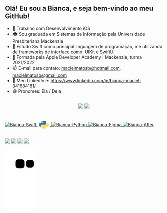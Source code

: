 ## Olá! Eu sou a Bianca, e seja bem-vindo ao meu GitHub!


- 🔭 Trabalho com Desenvolvimento iOS
- 🎓 Sou graduada em Sistemas de Informação pela Universidade Presbiteriana Mackenzie
- 🌱 Estudo Swift como principal linguagem de programação, me utilizando de frameworks de interface como: UIKit e SwiftUI
- 🍎 Formada pela Apple Developer Academy | Mackenzie, turma 2021/2022
- 📫 E-mail para contato: macielmatosb@hotmail.com, macielmatosb@gmail.com
- 🔗 Meu LinkedIn é: https://www.linkedin.com/in/bianca-maciel-341684181/
- 😄 Pronomes: Ela / Dela

<br>

<div align="center">
  <a href="https://github.com/BiancaMMatos">
  <img height="180em" src="https://github-readme-stats.vercel.app/api?username=BiancaMMatos&show_icons=true&theme=dracula&include_all_commits=true&count_private=true"/>
  <img height="180em" src="https://github-readme-stats.vercel.app/api/top-langs/?username=BiancaMMatos&layout=compact&langs_count=7&theme=dracula"/>
</div>
  
  <br>
  
<div style="display: inline_block"><br>
  <img align="center" alt="Bianca-Swift" height="30" width="40" src="https://cdn.jsdelivr.net/gh/devicons/devicon/icons/swift/swift-original.svg" />
  
  <img align="center" alt="Bianca-Python" height="30" width="40" src="https://raw.githubusercontent.com/devicons/devicon/master/icons/python/python-original.svg">
  
  <img align="center" alt="Bianca-Python" height="30" width="40" src="https://cdn.jsdelivr.net/gh/devicons/devicon/icons/jupyter/jupyter-original-wordmark.svg" />
  
  <img align="center" alt="Bianca-Figma" height="30" width="40" src="https://cdn.jsdelivr.net/gh/devicons/devicon/icons/figma/figma-original.svg" />
  
  
  <img align="center" alt="Bianca-After" height="30" width="40" src="https://cdn.jsdelivr.net/gh/devicons/devicon/icons/aftereffects/aftereffects-plain.svg" />
          
</div>
  
  ##
 
<div> 
  <a href="https://www.instagram.com/bianca.maciel.m_/" target="_blank"><img src="https://img.shields.io/badge/-Instagram-%23E4405F?style=for-the-badge&logo=instagram&logoColor=white" target="_blank"></a>
  <a href = "mailto:macielmatosb@gmail.com"><img src="https://img.shields.io/badge/-Gmail-%23333?style=for-the-badge&logo=gmail&logoColor=white" target="_blank"></a>
  <a href = "mailto:macielmatosb@hotmail.com"><img src="https://img.shields.io/badge/Microsoft_Outlook-0078D4?style=for-the-badge&logo=microsoft-outlook&logoColor=white"></a>
  <a href="https://www.linkedin.com/in/bianca-maciel-341684181/" target="_blank"><img src="https://img.shields.io/badge/-LinkedIn-%230077B5?style=for-the-badge&logo=linkedin&logoColor=white" target="_blank"></a> 
 
  ![Snake animation](https://github.com/rafaballerini/rafaballerini/blob/output/github-contribution-grid-snake.svg)
 
</div>
